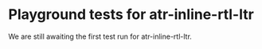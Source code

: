 # Playground tests for atr-inline-rtl-ltr
We are still awaiting the first test run for atr-inline-rtl-ltr.
